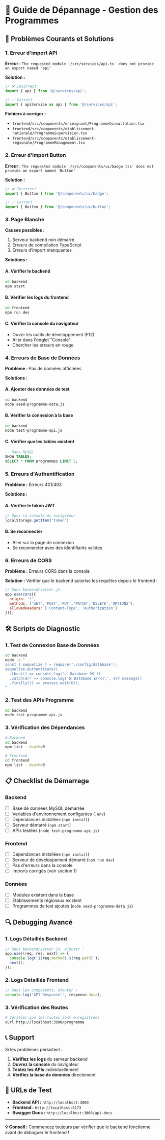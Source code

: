 # 🔧 Guide de Dépannage - Gestion des Programmes

## 🚨 Problèmes Courants et Solutions

### 1. Erreur d'import API

**Erreur :** `The requested module '/src/services/api.ts' does not provide an export named 'api'`

**Solution :**
```typescript
// ❌ Incorrect
import { api } from '@/services/api';

// ✅ Correct
import { apiService as api } from '@/services/api';
```

**Fichiers à corriger :**
- `frontend/src/components/enseignant/ProgrammeConsultation.tsx`
- `frontend/src/components/etablissement-nationale/ProgrammeSupervision.tsx`
- `frontend/src/components/etablissement-regionale/ProgrammeManagement.tsx`

### 2. Erreur d'import Button

**Erreur :** `The requested module '/src/components/ui/badge.tsx' does not provide an export named 'Button'`

**Solution :**
```typescript
// ❌ Incorrect
import { Button } from '@/components/ui/badge';

// ✅ Correct
import { Button } from '@/components/ui/button';
```

### 3. Page Blanche

**Causes possibles :**
1. Serveur backend non démarré
2. Erreurs de compilation TypeScript
3. Erreurs d'import manquantes

**Solutions :**

#### A. Vérifier le backend
```bash
cd backend
npm start
```

#### B. Vérifier les logs du frontend
```bash
cd frontend
npm run dev
```

#### C. Vérifier la console du navigateur
- Ouvrir les outils de développement (F12)
- Aller dans l'onglet "Console"
- Chercher les erreurs en rouge

### 4. Erreurs de Base de Données

**Problème :** Pas de données affichées

**Solutions :**

#### A. Ajouter des données de test
```bash
cd backend
node seed-programme-data.js
```

#### B. Vérifier la connexion à la base
```bash
cd backend
node test-programme-api.js
```

#### C. Vérifier que les tables existent
```sql
-- Dans MySQL
SHOW TABLES;
SELECT * FROM programmes LIMIT 5;
```

### 5. Erreurs d'Authentification

**Problème :** Erreurs 401/403

**Solutions :**

#### A. Vérifier le token JWT
```javascript
// Dans la console du navigateur
localStorage.getItem('token')
```

#### B. Se reconnecter
- Aller sur la page de connexion
- Se reconnecter avec des identifiants valides

### 6. Erreurs de CORS

**Problème :** Erreurs CORS dans la console

**Solution :**
Vérifier que le backend autorise les requêtes depuis le frontend :

```javascript
// Dans backend/server.js
app.use(cors({
  origin: '*',
  methods: ['GET','POST','PUT','PATCH','DELETE','OPTIONS'],
  allowedHeaders: ['Content-Type', 'Authorization']
}));
```

## 🛠️ Scripts de Diagnostic

### 1. Test de Connexion Base de Données
```bash
cd backend
node -e "
const { sequelize } = require('./config/database');
sequelize.authenticate()
  .then(() => console.log('✅ Database OK'))
  .catch(err => console.log('❌ Database Error:', err.message))
  .finally(() => process.exit(0));
"
```

### 2. Test des APIs Programme
```bash
cd backend
node test-programme-api.js
```

### 3. Vérification des Dépendances
```bash
# Backend
cd backend
npm list --depth=0

# Frontend
cd frontend
npm list --depth=0
```

## 📋 Checklist de Démarrage

### Backend
- [ ] Base de données MySQL démarrée
- [ ] Variables d'environnement configurées (`.env`)
- [ ] Dépendances installées (`npm install`)
- [ ] Serveur démarré (`npm start`)
- [ ] APIs testées (`node test-programme-api.js`)

### Frontend
- [ ] Dépendances installées (`npm install`)
- [ ] Serveur de développement démarré (`npm run dev`)
- [ ] Pas d'erreurs dans la console
- [ ] Imports corrigés (voir section 1)

### Données
- [ ] Modules existent dans la base
- [ ] Établissements régionaux existent
- [ ] Programmes de test ajoutés (`node seed-programme-data.js`)

## 🔍 Debugging Avancé

### 1. Logs Détaillés Backend
```javascript
// Dans backend/server.js, ajouter :
app.use((req, res, next) => {
  console.log(`${req.method} ${req.path}`);
  next();
});
```

### 2. Logs Détaillés Frontend
```typescript
// Dans les composants, ajouter :
console.log('API Response:', response.data);
```

### 3. Vérification des Routes
```bash
# Vérifier que les routes sont enregistrées
curl http://localhost:3000/programme
```

## 📞 Support

Si les problèmes persistent :

1. **Vérifiez les logs** du serveur backend
2. **Ouvrez la console** du navigateur
3. **Testez les APIs** individuellement
4. **Vérifiez la base de données** directement

## 🎯 URLs de Test

- **Backend API :** `http://localhost:3000`
- **Frontend :** `http://localhost:5173`
- **Swagger Docs :** `http://localhost:3000/api-docs`

---

**💡 Conseil :** Commencez toujours par vérifier que le backend fonctionne avant de déboguer le frontend !
